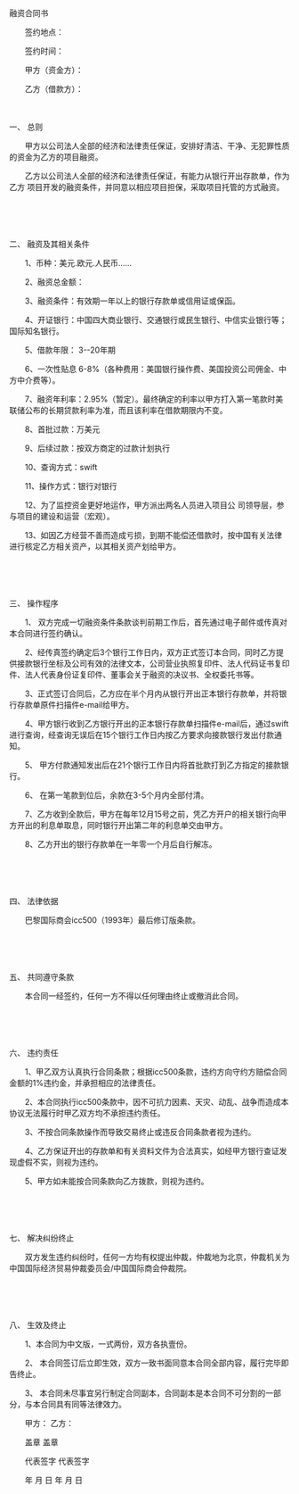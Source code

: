 



融资合同书



 

　　签约地点：

　　签约时间：　　

　　甲方（资金方）：

　　乙方（借款方）：

　　

一、
总则

　　甲方以公司法人全部的经济和法律责任保证，安排好清洁、干净、无犯罪性质的资金为乙方的项目融资。

　　乙方以公司法人全部的经济和法律责任保证，有能力从银行开出存款单，作为乙方 项目开发的融资条件，并同意以相应项目担保，采取项目托管的方式融资。

　　

　　

二、
融资及其相关条件

　　1、币种：美元.欧元.人民币……

　　2、融资总金额：

　　3、融资条件：有效期一年以上的银行存款单或信用证或保函。

　　4、开证银行：中国四大商业银行、交通银行或民生银行、中信实业银行等；国际知名银行。

　　5、借款年限： 3--20年期

　　6、一次性贴息 6-8%（各种费用：美国银行操作费、美国投资公司佣金、中方中介费等）。

　　7、融资年利率：2.95%（暂定）。最终确定的利率以甲方打入第一笔款时美联储公布的长期贷款利率为准，而且该利率在借款期限内不变。

　　8、首批过款：万美元

　　9、后续过款：按双方商定的过款计划执行

　　10、查询方式：swift

　　11、操作方式：银行对银行

　　12、为了监控资金更好地运作，甲方派出两名人员进入项目公 司领导层，参与项目的建设和运营（宏观）。

　　13、如因乙方经营不善而造成亏损，到期不能偿还借款时，按中国有关法律进行核定乙方相关资产，以其相关资产划给甲方。

　　

　　

三、
操作程序

　　1、 双方完成一切融资条件条款谈判前期工作后，首先通过电子邮件或传真对本合同进行签约确认。

　　2、经传真签约确定后3个银行工作日内，双方正式签订本合同，同时乙方提供接款银行坐标及公司有效的法律文本，公司营业执照复印件、法人代码证书复印件、法人代表身份证复印件、董事会关于融资的决议书、全权委托书等。

　　3、正式签订合同后，乙方应在半个月内从银行开出正本银行存款单，并将银行存款单原件扫描件e-mail给甲方。

　　4、甲方银行收到乙方银行开出的正本银行存款单扫描件e-mail后，通过swift进行查询，经查询无误后在15个银行工作日内按乙方要求向接款银行发出付款通知。

　　5、 甲方付款通知发出后在21个银行工作日内将首批款打到乙方指定的接款银行。

　　6、 在第一笔款到位后，余款在3-5个月内全部付清。

　　7、乙方收到全款后，甲方在每年12月15号之前，凭乙方开户的相关银行向甲方开出的利息单取息，同时银行开出第二年的利息单交由甲方。

　　8、乙方开出的银行存款单在一年零一个月后自行解冻。

　　

　　

四、
法律依据

　　巴黎国际商会icc500（1993年）最后修订版条款。

　　

　　

五、
共同遵守条款

　　本合同一经签约，任何一方不得以任何理由终止或撤消此合同。

　　

　　

六、
违约责任

　　1、甲乙双方认真执行合同条款；根据icc500条款，违约方向守约方赔偿合同金额的1%违约金，并承担相应的法律责任。

　　2、本合同执行icc500条款中，因不可抗力因素、天灾、动乱、战争而造成本协议无法履行时甲乙双方均不承担违约责任。

　　3、不按合同条款操作而导致交易终止或违反合同条款者视为违约。

　　4、乙方保证开出的存款单和有关资料文件为合法真实，如经甲方银行查证发现虚假不实，则视为违约。

　　5、甲方如未能按合同条款向乙方拨款，则视为违约。

　　

　　

七、
解决纠纷终止

　　双方发生违约纠纷时，任何一方均有权提出仲裁，仲裁地为北京，仲裁机关为中国国际经济贸易仲裁委员会/中国国际商会仲裁院。

　　

　　

八、
生效及终止

　　1、本合同为中文版，一式两份，双方各执壹份。

　　2、 本合同签订后立即生效，双方一致书面同意本合同全部内容，履行完毕即告终止。

　　3、 本合同未尽事宜另行制定合同副本，合同副本是本合同不可分割的一部分，与本合同具有同等法律效力。　　

　　甲方： 乙方：

　　盖章 盖章

　　代表签字 代表签字

　　年 月 日 年 月 日